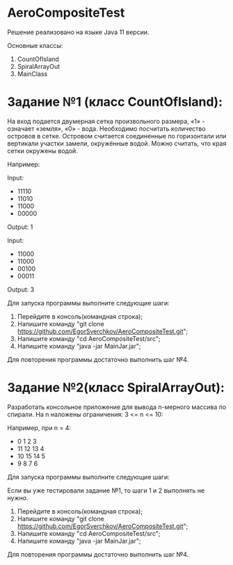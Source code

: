 # AeroCompositeTest

Решение реализовано на языке Java 11 версии.

Основные классы:
1. CountOfIsland
2. SpiralArrayOut
3. MainClass

# Задание №1 (класс CountOfIsland):
На вход подается двумерная сетка произвольного размера, «1» - означает «земля», «0» -
вода. Необходимо посчитать количество островов в сетке. Островом считается
соединенные по горизонтали или вертикали участки замели, окружённые водой. Можно
считать, что края сетки окружены водой.

Например:

Input:
- 11110
- 11010
- 11000
- 00000

Output: 1

Input:
- 11000
- 11000
- 00100
- 00011

Output: 3

Для запуска программы выполните следующие шаги:
1. Перейдите в консоль(командная строка);
2. Напишите команду "git clone https://github.com/EgorSverchkov/AeroCompositeTest.git";
3. Напишите команду "cd AeroCompositeTest/src";
4. Напишите команду "java -jar MainJar.jar";

Для повторения программы достаточно выполнить шаг №4.

# Задание №2(класс SpiralArrayOut):
Разработать консольное приложение для вывода n-мерного массива по спирали. На n
наложены ограничения: 3 <= n <= 10:

Например, при n = 4:

- 0 1 2 3
- 11 12 13 4
- 10 15 14 5
- 9 8 7 6

Для запуска программы выполните следующие шаги:

Если вы уже тестировали задание №1, то шаги 1 и 2 выполнять не нужно.

1. Перейдите в консоль(командная строка);
2. Напишите команду "git clone https://github.com/EgorSverchkov/AeroCompositeTest.git";
3. Напишите команду "cd AeroCompositeTest/src";
4. Напишите команду "java -jar MainJar.jar";

Для повторения программы достаточно выполнить шаг №4.

